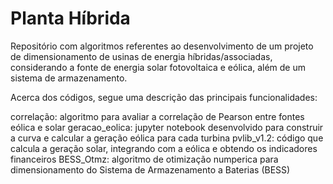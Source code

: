 # Planta Híbrida

Repositório com algoritmos referentes ao desenvolvimento de um projeto de dimensionamento de usinas de energia híbridas/associadas, considerando a fonte de energia solar fotovoltaica e eólica, além de um sistema de armazenamento.

Acerca dos códigos, segue uma descrição das principais funcionalidades:

correlação: algoritmo para avaliar a correlação de Pearson entre fontes eólica e solar
geracao_eolica: jupyter notebook desenvolvido para construir a curva e calcular a geração eólica para cada turbina
pvlib_v1.2: código que calcula a geração solar, integrando com a eólica e obtendo os indicadores financeiros
BESS_Otmz: algoritmo de otimização numperica para dimensionamento do Sistema de Armazenamento a Baterias (BESS)
